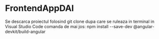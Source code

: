 # FrontendAppDAI
Se descarca proiectul folosind git clone dupa care se ruleaza in terminal in Visual Studio Code comanda de mai jos:
	npm install --save-dev @angular-devkit/build-angular
